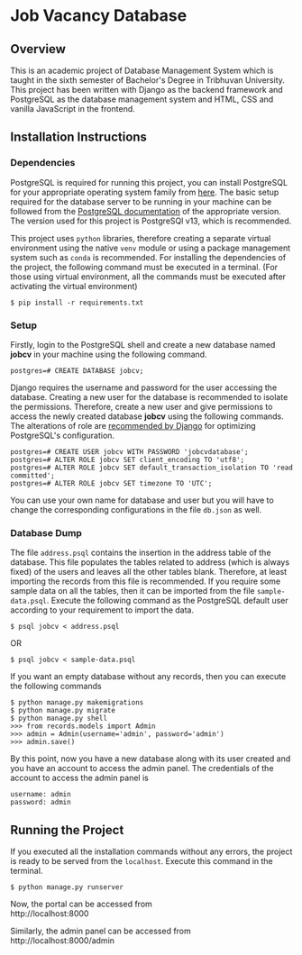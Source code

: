 # Job Vacancy Database

## Overview
This is an academic project of Database Management System which is taught in the sixth semester of Bachelor's Degree in Tribhuvan University. This project has been written with Django as the backend framework and PostgreSQL as the database management system and HTML, CSS and vanilla JavaScript in the frontend.

## Installation Instructions

### Dependencies
PostgreSQL is required for running this project, you can install PostgreSQL for your appropriate operating system family from [here](https://www.postgresql.org/download/). The basic setup required for the database server to be running in your machine can be followed from the [PostgreSQL documentation](https://www.postgresql.org/docs/) of the appropriate version. The version used for this project is PostgreSQl v13, which is recommended.

This project uses `python` libraries, therefore creating a separate virtual environment using the native `venv` module or using a package management system such as `conda` is recommended. For installing the dependencies of the project, the following command must be executed in a terminal. (For those using virtual environment, all the commands must be executed after activating the virtual environment)
```
$ pip install -r requirements.txt
```

### Setup
Firstly, login to the PostgreSQL shell and create a new database named **jobcv** in your machine using the following command.
```
postgres=# CREATE DATABASE jobcv; 
```
Django requires the username and password for the user accessing the database. Creating a new user for the database is recommended to isolate the permissions. Therefore, create a new user and give permissions to access the newly created database **jobcv** using the following commands. The alterations of role are [recommended by Django](https://docs.djangoproject.com/en/3.1/ref/databases/#optimizing-postgresql-s-configuration) for optimizing PostgreSQL's configuration.

```
postgres=# CREATE USER jobcv WITH PASSWORD 'jobcvdatabase';
postgres=# ALTER ROLE jobcv SET client_encoding TO 'utf8';
postgres=# ALTER ROLE jobcv SET default_transaction_isolation TO 'read committed';
postgres=# ALTER ROLE jobcv SET timezone TO 'UTC';
```
You can use your own name for database and user but you will have to change the corresponding configurations in the file `db.json` as well.

### Database Dump
The file `address.psql` contains the insertion in the address table of the database. This file populates the tables related to address (which is always fixed) of the users and leaves all the other tables blank. Therefore, at least importing the records from this file is recommended. If you require some sample data on all the tables, then it can be imported from the file `sample-data.psql`. Execute the following command as the PostgreSQL default user according to your requirement to import the data.
```
$ psql jobcv < address.psql
```
OR
```
$ psql jobcv < sample-data.psql
```
If you want an empty database without any records, then you can execute the following commands
```
$ python manage.py makemigrations
$ python manage.py migrate
$ python manage.py shell
>>> from records.models import Admin
>>> admin = Admin(username='admin', password='admin')
>>> admin.save()
```
By this point, now you have a new database along with its user created and you have an account to access the admin panel. The credentials of the account to access the admin panel is
```
username: admin
password: admin
```

## Running the Project
If you executed all the installation commands without any errors, the project is ready to be served from the `localhost`. Execute this command in the terminal.
```
$ python manage.py runserver
```
Now, the portal can be accessed from\
http://localhost:8000

Similarly, the admin panel can be accessed from\
http://localhost:8000/admin
